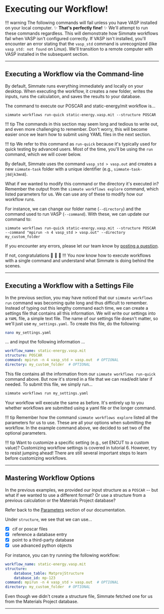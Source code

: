 # Executing our Workflow!

!!! warning
    The following commands will fail unless you have VASP installed on your local computer. :sparkles: **That's perfectly fine!** :sparkles: We'll attempt to run these commands regardless. This will demonstrate how Simmate workflows fail when VASP isn't configured correctly. If VASP isn't installed, you'll encounter an error stating that the `vasp_std` command is unrecognized (like `vasp_std: not found` on Linux). We'll transition to a remote computer with VASP installed in the subsequent section.

----------------------------------------------------------------------

## Executing a Workflow via the Command-line

By default, Simmate runs everything immediately and locally on your desktop. When executing the workflow, it creates a new folder, writes the inputs, runs the calculation, and saves the results to your database.

The command to execute our POSCAR and static-energy/mit workflow is... 

``` shell
simmate workflows run-quick static-energy.vasp.mit --structure POSCAR
```

!!! tip
    The commands in this section may seem long and tedious to write out, and even more challenging to remember. Don't worry, this will become easier once we learn how to submit using YAML files in the next section.

!!! tip
    We refer to this command as `run-quick` because it's typically used for quick testing by advanced users. Most of the time, you'll be using the `run` command, which we will cover below.

By default, Simmate uses the command `vasp_std > vasp.out` and creates a new `simmate-task` folder with a unique identifier (e.g., `simmate-task-j8djk3mn8`).

What if we wanted to modify this command or the directory it's executed in? Remember the output from the `simmate workflows explore` command, which listed parameters for us. We can use any of these to modify how our workflow runs.

For instance, we can change our folder name (`--directory`) and the command used to run VASP (`--command`). With these, we can update our command to:

``` shell
simmate workflows run-quick static-energy.vasp.mit --structure POSCAR --command "mpirun -n 4 vasp_std > vasp.out" --directory my_custom_folder
```

If you encounter any errors, please let our team know by [posting a question](https://github.com/jacksund/simmate/discussions/categories/q-a). 

If not, congratulations :partying_face: :partying_face: :partying_face: !!! You now know how to execute workflows with a single command and understand what Simmate is doing behind the scenes.

----------------------------------------------------------------------

## Executing a Workflow with a Settings File

In the previous section, you may have noticed that our `simmate workflows run` command was becoming quite long and thus difficult to remember. Instead of typing out this lengthy command each time, we can create a settings file that contains all this information. We will write our settings into a `YAML` file, a simple text file. The name of our settings file doesn't matter, so we'll just use `my_settings.yaml`. To create this file, do the following:

``` bash
nano my_settings.yaml
```

... and input the following information ...

``` yaml
workflow_name: static-energy.vasp.mit
structure: POSCAR
command: mpirun -n 4 vasp_std > vasp.out  # OPTIONAL
directory: my_custom_folder  # OPTIONAL
```

This file contains all the information from our `simmate workflows run-quick` command above. But now it's stored in a file that we can read/edit later if needed. To submit this file, we simply run...

``` bash
simmate workflows run my_settings.yaml
```

Your workflow will execute the same as before. It's entirely up to you whether workflows are submitted using a yaml file or the longer command.

!!! tip
    Remember how the command `simmate workflows explore` listed all the parameters for us to use. These are all your options when submitting the workflow. In the example command above, we decided to set two of the optional parameters.

!!! tip 
    Want to customize a specific setting (e.g., set ENCUT to a custom value)? Customizing workflow settings is covered in tutorial 6. However, try to resist jumping ahead! There are still several important steps to learn before customizing workflows.

----------------------------------------------------------------------

## Mastering Workflow Options

In the previous examples, we provided our input structure as a `POSCAR` -- but what if we wanted to use a different format? Or use a structure from a previous calculation or the Materials Project database?

Refer back to the [Parameters](/simmate/getting_started/run_a_workflow/running_the_workflow/) section of our documentation.

Under `structure`, we see that we can use...

- [x] cif or poscar files 
- [x] reference a database entry
- [x] point to a third-party database
- [x] use advanced python objects

For instance, you can try running the following workflow:

``` yaml
workflow_name: static-energy.vasp.mit
structure:
    database_table: MatprojStructure
    database_id: mp-123
command: mpirun -n 4 vasp_std > vasp.out  # OPTIONAL
directory: my_custom_folder  # OPTIONAL
```

Even though we didn't create a structure file, Simmate fetched one for us from the Materials Project database.

----------------------------------------------------------------------